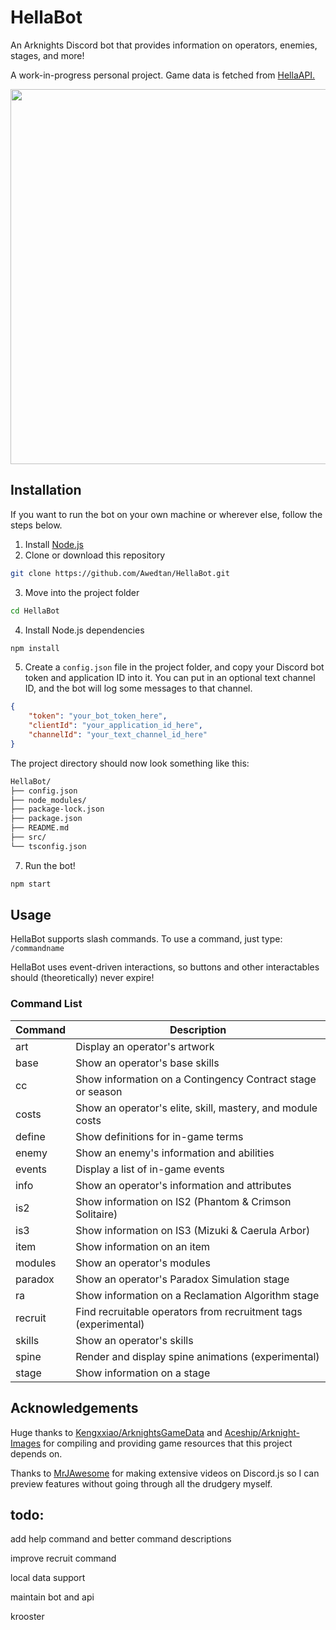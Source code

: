 # HellaBot

An Arknights Discord bot that provides information on operators, enemies, stages, and more! 

A work-in-progress personal project. Game data is fetched from [HellaAPI.](https://github.com/Awedtan/HellaAPI)

<img src="https://raw.githubusercontent.com/Awedtan/HellaBot-Assets/main/readme/demo.gif" height="600"/>

## Installation

If you want to run the bot on your own machine or wherever else, follow the steps below.

1. Install [Node.js](https://nodejs.org/en)
2. Clone or download this repository
```sh
git clone https://github.com/Awedtan/HellaBot.git
```
3. Move into the project folder
```sh
cd HellaBot
```
4. Install Node.js dependencies
```sh
npm install
```
5. Create a `config.json` file in the project folder, and copy your Discord bot token and application ID into it. You can put in an optional text channel ID, and the bot will log some messages to that channel.
```json
{
    "token": "your_bot_token_here",
    "clientId": "your_application_id_here",
    "channelId": "your_text_channel_id_here"
}
```
The project directory should now look something like this:
```sh
HellaBot/
├── config.json
├── node_modules/
├── package-lock.json
├── package.json
├── README.md
├── src/
└── tsconfig.json
```
7. Run the bot!
```sh
npm start
```

## Usage

HellaBot supports slash commands. To use a command, just type: `/commandname`

HellaBot uses event-driven interactions, so buttons and other interactables should (theoretically) never expire!

### Command List

| Command | Description                                                      |
|---------|------------------------------------------------------------------|
| art     | Display an operator's artwork                                    |
| base    | Show an operator's base skills                                   |
| cc      | Show information on a Contingency Contract stage or season       |
| costs   | Show an operator's elite, skill, mastery, and module costs       |
| define  | Show definitions for in-game terms                               |
| enemy   | Show an enemy's information and abilities                        |
| events  | Display a list of in-game events                                 |
| info    | Show an operator's information and attributes                    |
| is2     | Show information on IS2 (Phantom & Crimson Solitaire)            |
| is3     | Show information on IS3 (Mizuki & Caerula Arbor)                 |
| item    | Show information on an item                                      |
| modules | Show an operator's modules                                       |
| paradox | Show an operator's Paradox Simulation stage                      |
| ra      | Show information on a Reclamation Algorithm stage                |
| recruit | Find recruitable operators from recruitment tags (experimental)  |
| skills  | Show an operator's skills                                        |
| spine   | Render and display spine animations (experimental)               |
| stage   | Show information on a stage                                      |

## Acknowledgements

Huge thanks to [Kengxxiao/ArknightsGameData](https://github.com/Kengxxiao/ArknightsGameData) and [Aceship/Arknight-Images](https://github.com/Aceship/Arknight-Images) for compiling and providing game resources that this project depends on.

Thanks to [MrJAwesome](https://www.youtube.com/@MrJAwesomeYT) for making extensive videos on Discord.js so I can preview features without going through all the drudgery myself.

## todo:

add help command and better command descriptions

improve recruit command

local data support

maintain bot and api

krooster